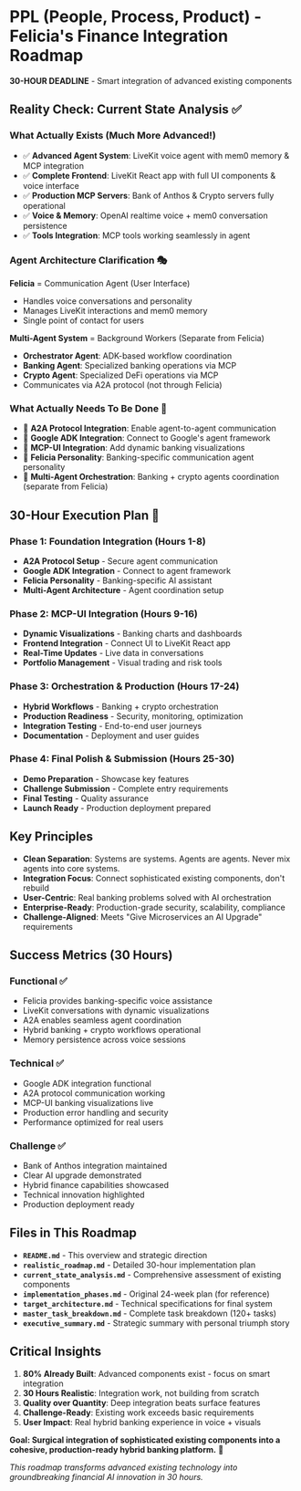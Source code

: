 # PPL (People, Process, Product) - Felicia's Finance Integration Roadmap

**30-HOUR DEADLINE** - Smart integration of advanced existing components

## Reality Check: Current State Analysis ✅

### What Actually Exists (Much More Advanced!)
- ✅ **Advanced Agent System**: LiveKit voice agent with mem0 memory & MCP integration
- ✅ **Complete Frontend**: LiveKit React app with full UI components & voice interface
- ✅ **Production MCP Servers**: Bank of Anthos & Crypto servers fully operational
- ✅ **Voice & Memory**: OpenAI realtime voice + mem0 conversation persistence
- ✅ **Tools Integration**: MCP tools working seamlessly in agent

### Agent Architecture Clarification 🎭
**Felicia** = Communication Agent (User Interface)
- Handles voice conversations and personality
- Manages LiveKit interactions and mem0 memory
- Single point of contact for users

**Multi-Agent System** = Background Workers (Separate from Felicia)
- **Orchestrator Agent**: ADK-based workflow coordination
- **Banking Agent**: Specialized banking operations via MCP
- **Crypto Agent**: Specialized DeFi operations via MCP
- Communicates via A2A protocol (not through Felicia)

### What Actually Needs To Be Done 🎯
- 🎯 **A2A Protocol Integration**: Enable agent-to-agent communication
- 🎯 **Google ADK Integration**: Connect to Google's agent framework
- 🎯 **MCP-UI Integration**: Add dynamic banking visualizations
- 🎯 **Felicia Personality**: Banking-specific communication agent personality
- 🎯 **Multi-Agent Orchestration**: Banking + crypto agents coordination (separate from Felicia)

## 30-Hour Execution Plan 🚀

### Phase 1: Foundation Integration (Hours 1-8)
- **A2A Protocol Setup** - Secure agent communication
- **Google ADK Integration** - Connect to agent framework
- **Felicia Personality** - Banking-specific AI assistant
- **Multi-Agent Architecture** - Agent coordination setup

### Phase 2: MCP-UI Integration (Hours 9-16)
- **Dynamic Visualizations** - Banking charts and dashboards
- **Frontend Integration** - Connect UI to LiveKit React app
- **Real-Time Updates** - Live data in conversations
- **Portfolio Management** - Visual trading and risk tools

### Phase 3: Orchestration & Production (Hours 17-24)
- **Hybrid Workflows** - Banking + crypto orchestration
- **Production Readiness** - Security, monitoring, optimization
- **Integration Testing** - End-to-end user journeys
- **Documentation** - Deployment and user guides

### Phase 4: Final Polish & Submission (Hours 25-30)
- **Demo Preparation** - Showcase key features
- **Challenge Submission** - Complete entry requirements
- **Final Testing** - Quality assurance
- **Launch Ready** - Production deployment prepared

## Key Principles

- **Clean Separation**: Systems are systems. Agents are agents. Never mix agents into core systems.
- **Integration Focus**: Connect sophisticated existing components, don't rebuild
- **User-Centric**: Real banking problems solved with AI orchestration
- **Enterprise-Ready**: Production-grade security, scalability, compliance
- **Challenge-Aligned**: Meets "Give Microservices an AI Upgrade" requirements

## Success Metrics (30 Hours)

### Functional ✅
- Felicia provides banking-specific voice assistance
- LiveKit conversations with dynamic visualizations
- A2A enables seamless agent coordination
- Hybrid banking + crypto workflows operational
- Memory persistence across voice sessions

### Technical ✅
- Google ADK integration functional
- A2A protocol communication working
- MCP-UI banking visualizations live
- Production error handling and security
- Performance optimized for real users

### Challenge ✅
- Bank of Anthos integration maintained
- Clear AI upgrade demonstrated
- Hybrid finance capabilities showcased
- Technical innovation highlighted
- Production deployment ready

## Files in This Roadmap

- **`README.md`** - This overview and strategic direction
- **`realistic_roadmap.md`** - Detailed 30-hour implementation plan
- **`current_state_analysis.md`** - Comprehensive assessment of existing components
- **`implementation_phases.md`** - Original 24-week plan (for reference)
- **`target_architecture.md`** - Technical specifications for final system
- **`master_task_breakdown.md`** - Complete task breakdown (120+ tasks)
- **`executive_summary.md`** - Strategic summary with personal triumph story

## Critical Insights

1. **80% Already Built**: Advanced components exist - focus on smart integration
2. **30 Hours Realistic**: Integration work, not building from scratch
3. **Quality over Quantity**: Deep integration beats surface features
4. **Challenge-Ready**: Existing work exceeds basic requirements
5. **User Impact**: Real hybrid banking experience in voice + visuals

**Goal: Surgical integration of sophisticated existing components into a cohesive, production-ready hybrid banking platform.** 🎯

*This roadmap transforms advanced existing technology into groundbreaking financial AI innovation in 30 hours.*